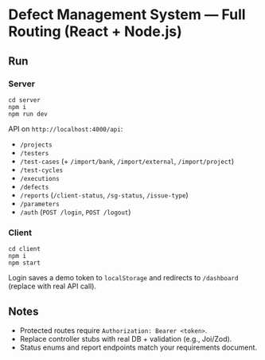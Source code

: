 # Defect Management System — Full Routing (React + Node.js)

## Run
### Server
```
cd server
npm i
npm run dev
```
API on `http://localhost:4000/api`:
- `/projects`
- `/testers`
- `/test-cases` (+ `/import/bank`, `/import/external`, `/import/project`)
- `/test-cycles`
- `/executions`
- `/defects`
- `/reports` (`/client-status`, `/sg-status`, `/issue-type`)
- `/parameters`
- `/auth` (`POST /login`, `POST /logout`)

### Client
```
cd client
npm i
npm start
```
Login saves a demo token to `localStorage` and redirects to `/dashboard` (replace with real API call).

## Notes
- Protected routes require `Authorization: Bearer <token>`.
- Replace controller stubs with real DB + validation (e.g., Joi/Zod).
- Status enums and report endpoints match your requirements document.
